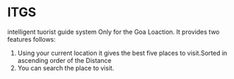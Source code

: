 # ITGS
intelligent tuorist guide system
Only for the Goa Loaction.
It provides two features follows:
1. Using your current location it gives the best five places to visit.Sorted in ascending order of the Distance
2. You can search the place to visit.
